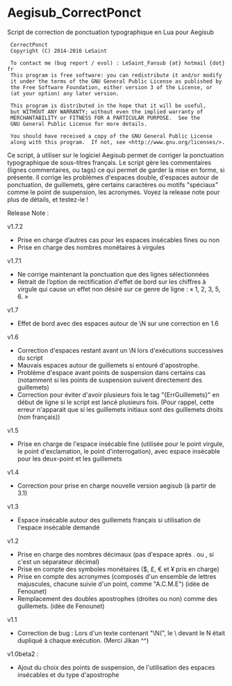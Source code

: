 ﻿# Aegisub_CorrectPonct
Script de correction de ponctuation typographique en Lua pour Aegisub

	 CorrectPonct
	 Copyright (C) 2014-2016 LeSaint

	 To contact me (bug report / evol) : LeSaint_Fansub {at} hotmail {dot} fr
	 This program is free software: you can redistribute it and/or modify
	 it under the terms of the GNU General Public License as published by
	 the Free Software Foundation, either version 3 of the License, or
	 (at your option) any later version.

	 This program is distributed in the hope that it will be useful,
	 but WITHOUT ANY WARRANTY; without even the implied warranty of
	 MERCHANTABILITY or FITNESS FOR A PARTICULAR PURPOSE.  See the
	 GNU General Public License for more details.

	 You should have received a copy of the GNU General Public License
	 along with this program.  If not, see <http://www.gnu.org/licenses/>.

Ce script, à utiliser sur le logiciel Aegisub permet de corriger la ponctuation typographique de sous-titres français.
Le script gère les commentaires (lignes commentaires, ou tags) ce qui permet de garder la mise en forme, si présente.
Il corrige les problèmes d'espaces double, d'espaces autour de ponctuation, de guillemets, gère certains caractères ou motifs "spéciaux" comme le point de suspension, les acronymes.
Voyez la release note pour plus de détails, et testez-le !

Release Note :

v1.7.2
- Prise en charge d’autres cas pour les espaces insécables fines ou non
- Prise en charge des nombres monétaires à virgules 

v1.7.1
- Ne corrige maintenant la ponctuation que des lignes sélectionnées
- Retrait de l’option de rectification d'effet de bord sur les chiffres à virgule qui cause un effet non désiré sur ce genre de ligne : « 1, 2, 3, 5, 6. »

v1.7
- Effet de bord avec des espaces autour de \N sur une correction en 1.6

v1.6
- Correction d'espaces restant avant un \N lors d'exécutions successives du script
- Mauvais espaces autour de guillemets si entouré d'apostrophe.
- Problème d'espace avant points de suspension dans certains cas (notamment si les points de suspension suivent directement des guillemets)
- Correction pour éviter d'avoir plusieurs fois le tag "{ErrGuillemets}" en début de ligne si le script est lancé plusieurs fois. 
  (Pour rappel, cette erreur n'apparait que si les guillemets initiaux sont des guillemets droits (non français))

v1.5
- Prise en charge de l'espace insécable fine (utilisée pour le point virgule, le point d'exclamation, le point d'interrogation), avec espace insécable pour les deux-point et les guillemets

v1.4
- Correction pour prise en charge nouvelle version aegisub (à partir de 3.1)

v1.3
- Espace insécable autour des guillemets français si utilisation de l'espace insécable demandé

v1.2
- Prise en charge des nombres décimaux (pas d'espace après . ou , si c'est un séparateur décimal)
- Prise en compte des symboles monétaires ($, £, € et ¥ pris en charge)
- Prise en compte des acronymes (composés d'un ensemble de lettres majuscules, chacune suivie d'un point, comme "A.C.M.E") (idée de Fenounet)
- Remplacement des doubles apostrophes (droites ou non) comme des guillemets. (idée de Fenounet)

v1.1
- Correction de bug : Lors d'un texte contenant "\N(", le \ devant le N était dupliqué à chaque exécution. (Merci Jikan ^^)

v1.0beta2 :
- Ajout du choix des points de suspension, de l'utilisation des espaces insécables et du type d'apostrophe